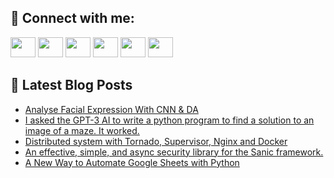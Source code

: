 ## 🔎 Connect with me:
[<img height="32" width="40" src="https://cdn.jsdelivr.net/npm/simple-icons@v5/icons/telegram.svg" />](https://t.me/bullbesh)
[<img height="32" width="40" src="https://cdn.jsdelivr.net/npm/simple-icons@v5/icons/vk.svg" />](https://vk.com/bullbesh)
[<img height="32" width="40" src="https://cdn.jsdelivr.net/npm/simple-icons@v5/icons/twitter.svg" />](https://twitter.com/bullbesh1)
[<img height="32" width="40" src="https://cdn.jsdelivr.net/npm/simple-icons@v5/icons/instagram.svg" />](https://www.instagram.com/bullbesh)
[<img height="32" width="40" src="https://cdn.jsdelivr.net/npm/simple-icons@v5/icons/reddit.svg" />](https://www.reddit.com/user/bullbesh)
[<img height="32" width="40" src="https://cdn.jsdelivr.net/npm/simple-icons@v5/icons/youtube.svg" />](https://www.youtube.com/channel/UCtfjRs6uzgq5mfm8S06WTcg)

## 📕 Latest Blog Posts
<!-- BLOG-POST-LIST:START -->
- [Analyse Facial Expression With CNN &amp; DA](https://www.reddit.com/r/Python/comments/uu415a/analyse_facial_expression_with_cnn_da/)
- [I asked the GPT-3 AI to write a python program to find a solution to an image of a maze. It worked.](https://www.reddit.com/r/Python/comments/uu3tl0/i_asked_the_gpt3_ai_to_write_a_python_program_to/)
- [Distributed system with Tornado, Supervisor, Nginx and Docker](https://www.reddit.com/r/Python/comments/uu2vro/distributed_system_with_tornado_supervisor_nginx/)
- [An effective, simple, and async security library for the Sanic framework.](https://www.reddit.com/r/Python/comments/uu1yz8/an_effective_simple_and_async_security_library/)
- [A New Way to Automate Google Sheets with Python](https://www.reddit.com/r/Python/comments/uu0s6m/a_new_way_to_automate_google_sheets_with_python/)
<!-- BLOG-POST-LIST:END -->
